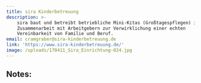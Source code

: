 ```yaml
---
title: sira Kinderbetreuung
description: >-
    sira baut und betreibt betriebliche Mini-Kitas (Großtagespflegen) in
    Zusammenarbeit mit Arbeitgebern zur Verwirklichung einer echten
    Vereinbarkeit von Familie und Beruf.
email: cramgraber@sira-kinderbetreuung.de
link: 'https://www.sira-kinderbetreuung.de/'
image: /uploads/170411_Sira_Einrichtung-024.jpg
---
```

## Notes:
